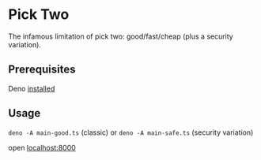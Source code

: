 # Pick Two

The infamous limitation of pick two: good/fast/cheap (plus a security variation).

## Prerequisites

Deno [installed](https://docs.deno.com/runtime/getting_started/installation/)

## Usage

`deno -A main-good.ts` (classic) or `deno -A main-safe.ts` (security variation) 

open [localhost:8000](http://localhost:8000)

